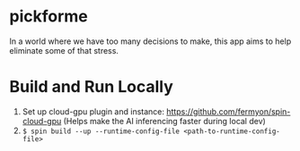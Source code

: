 # pickforme

In a world where we have too many decisions to make, this app aims to help eliminate some of that stress.

# Build and Run Locally
1. Set up cloud-gpu plugin and instance: https://github.com/fermyon/spin-cloud-gpu (Helps make the AI inferencing faster during local dev)
2. `$ spin build --up --runtime-config-file <path-to-runtime-config-file>`
